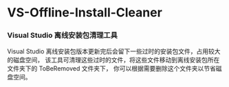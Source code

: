 # VS-Offline-Install-Cleaner
### Visual Studio 离线安装包清理工具
Visual Studio 离线安装包版本更新完后会留下一些过时的安装包文件，占用较大的磁盘空间，
该工具可清理这些过时的文件，将这些文件移动到离线安装包所在文件夹下的 ToBeRemoved 文件夹下，
你可以根据需要删除这个文件夹以节省磁盘空间。
